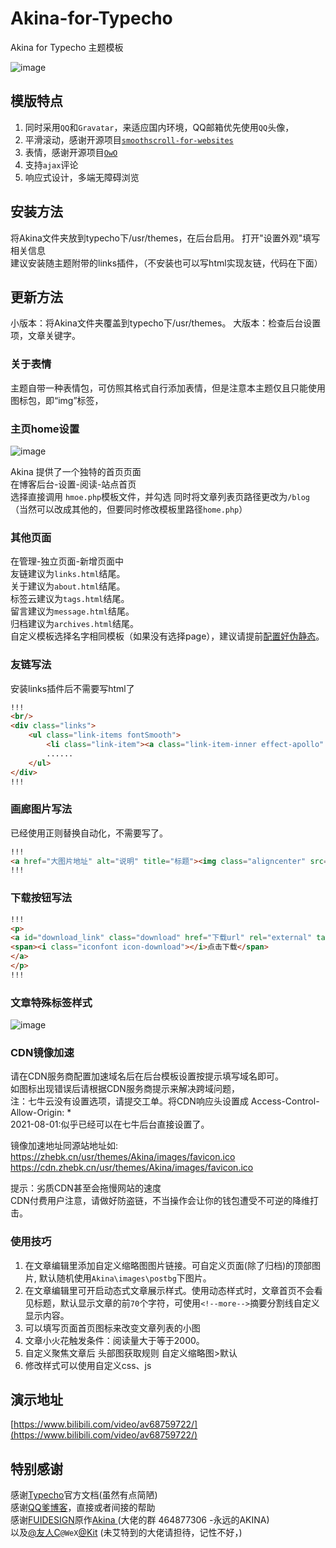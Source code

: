 # Akina-for-Typecho
Akina for Typecho 主题模板

![image](https://github.com/Zisbusy/Akina-for-Typecho/blob/master/Akina-img/Akina.jpg)

## 模版特点

1. 同时采用`QQ`和`Gravatar`，来适应国内环境，QQ邮箱优先使用`QQ`头像，
2. 平滑滚动，感谢开源项目[`smoothscroll-for-websites`](https://github.com/gblazex/smoothscroll-for-websites)
3. 表情，感谢开源项目[`OwO`](https://github.com/DIYgod/OwO)
4. 支持`ajax`评论
5. 响应式设计，多端无障碍浏览

## 安装方法

将Akina文件夹放到typecho下/usr/themes，在后台启用。 
打开"设置外观"填写相关信息   
建议安装随主题附带的links插件，（不安装也可以写html实现友链，代码在下面）   

## 更新方法

小版本：将Akina文件夹覆盖到typecho下/usr/themes。
大版本：检查后台设置项，文章关键字。

### 关于表情

主题自带一种表情包，可仿照其格式自行添加表情，但是注意本主题仅且只能使用图标包，即“img”标签，

### 主页home设置

![image](https://github.com/Zisbusy/Akina-for-Typecho/blob/master/Akina-img/Akina-home.png)

Akina 提供了一个独特的首页页面  
在博客后台-设置-阅读-站点首页  
选择直接调用 `hmoe.php`模板文件，并勾选 同时将文章列表页路径更改为`/blog`（当然可以改成其他的，但要同时修改模板里路径`home.php`）  

### 其他页面

在管理-独立页面-新增页面中  
友链建议为`links.html`结尾。  
关于建议为`about.html`结尾。  
标签云建议为`tags.html`结尾。  
留言建议为`message.html`结尾。  
归档建议为`archives.html`结尾。  
自定义模板选择名字相同模板（如果没有选择page），建议请提前[配置好伪静态](https://www.typechodev.com/theme/478.html)。

### 友链写法
安装links插件后不需要写html了
```html
!!!
<br/>
<div class="links">
    <ul class="link-items fontSmooth">
        <li class="link-item"><a class="link-item-inner effect-apollo" href="http://zhebk.cn/" title="我们，渺小到不可一世。" target="_blank" ><span class="sitename">纸盒博客</span><div class="linkdes">我们，渺小到不可一世。</div></a></li>
        ......
    </ul>
</div>
!!!
```

### 画廊图片写法
已经使用正则替换自动化，不需要写了。
```html
!!!
<a href="大图片地址" alt="说明" title="标题"><img class="aligncenter" src="小图片地址" alt="说明"></a>
!!!
```

### 下载按钮写法

```html
!!!
<p>
<a id="download_link" class="download" href="下载url" rel="external" target="_blank" title="下载地址">  
<span><i class="iconfont icon-download"></i>点击下载</span>
</a>
</p>
!!!
```

### 文章特殊标签样式

![image](https://github.com/Zisbusy/Akina-for-Typecho/blob/master/Akina-img/h2-h5.jpg)

### CDN镜像加速

请在CDN服务商配置加速域名后在后台模板设置按提示填写域名即可。    
如图标出现错误后请根据CDN服务商提示来解决跨域问题，    
注：七牛云没有设置选项，请提交工单。将CDN响应头设置成 Access-Control-Allow-Origin: *    
2021-08-01:似乎已经可以在七牛后台直接设置了。  

镜像加速地址同源站地址如:    
https://zhebk.cn/usr/themes/Akina/images/favicon.ico    
https://cdn.zhebk.cn/usr/themes/Akina/images/favicon.ico    

提示：劣质CDN甚至会拖慢网站的速度    
CDN付费用户注意，请做好防盗链，不当操作会让你的钱包遭受不可逆的降维打击。    

### 使用技巧

1. 在文章编辑里添加自定义缩略图图片链接。可自定义页面(除了归档)的顶部图片,  默认随机使用`Akina\images\postbg`下图片。    
2. 在文章编辑里可开启动态式文章展示样式。使用动态样式时，文章首页不会看见标题，默认显示文章的前`70`个字符，可使用`<!--more-->`摘要分割线自定义显示内容。  
3. 可以填写页面首页图标来改变文章列表的小图
4. 文章小火花触发条件：阅读量大于等于2000。
5. 自定义聚焦文章后 头部图获取规则 自定义缩略图>默认
6. 修改样式可以使用自定义css、js

## 演示地址

[https://www.bilibili.com/video/av68759722/](https://www.bilibili.com/video/av68759722/)

## 特别感谢

感谢[Typecho](http://docs.typecho.org/doku.php)官方文档(虽然有点简陋)  
感谢[QQ爹博客](https://qqdie.com/)，直接或者间接的帮助  
感谢[FUIDESIGN](http://fui.im/)原作[Akina ](https://github.com/Xoin-Yang/Akina)(大佬的群 464877306 -永远的AKINA)  
以及[@友人C](https://www.ihewro.com/)`@WeX`[@Kit](http://www.aihack.cn/) (未艾特到的大佬请担待，记性不好，)  

